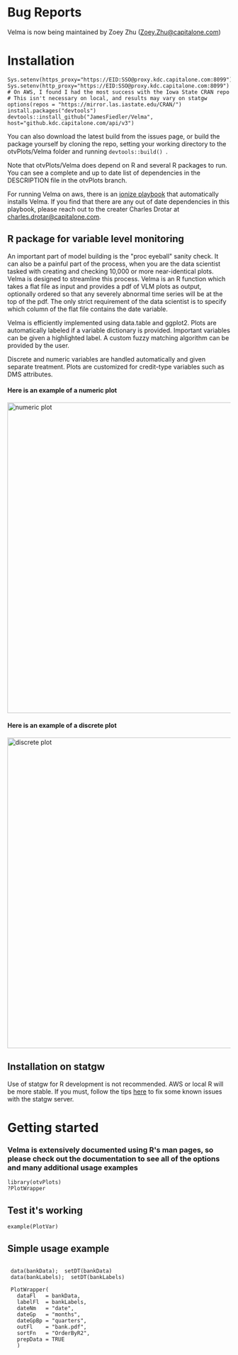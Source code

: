 # Bug Reports
Velma is now being maintained by Zoey Zhu (Zoey.Zhu@capitalone.com)

# Installation

```
Sys.setenv(https_proxy="https://EID:SSO@proxy.kdc.capitalone.com:8099")
Sys.setenv(http_proxy="https://EID:SSO@proxy.kdc.capitalone.com:8099")
# On AWS, I found I had the most success with the Iowa State CRAN repo
# This isn't necessary on local, and results may vary on statgw
options(repos = "https://mirror.las.iastate.edu/CRAN/")
install.packages("devtools")
devtools::install_github("JamesFiedler/Velma", host="github.kdc.capitalone.com/api/v3")
```

You can also download the latest build from the issues page, or build the package yourself by cloning the repo, setting your working directory to the otvPlots/Velma folder and running `devtools::build() `. 

Note that otvPlots/Velma does depend on R and several R packages to run. You can see a complete and up to date list of dependencies in the DESCRIPTION file in the otvPlots branch. 

For running Velma on aws, there is an [ionize playbook](https://github.kdc.capitalone.com/CharlesDrotar/ionize-playbooks/tree/master/anaconda-r-velma-playbook) that automatically installs Velma. If you find that there are any out of date dependencies in this playbook, please reach out to the creater Charles Drotar at charles.drotar@capitalone.com.

## R package for variable level monitoring

An important part of model building is the "proc eyeball" sanity check. It can also be a painful part of the process, when you are the data scientist tasked with creating and checking 10,000 or more near-identical plots. Velma is designed to streamline this process. Velma is an R function which takes a flat file as input and provides a pdf of VLM plots as output, optionally ordered so that any severely abnormal time series will be at the top of the pdf. The only strict requirement of the data scientist is to specify which column of the flat file contains the date variable. 

Velma is efficiently implemented using data.table and ggplot2. Plots are automatically labeled if a variable dictionary is provided. Important variables can be given a highlighted label. A custom fuzzy matching algorithm can be provided by the user. 

Discrete and numeric variables are handled automatically and given separate treatment. Plots are customized for credit-type variables such as DMS attributes. 

#### Here is an example of a numeric plot 
<img src="https://github.kdc.capitalone.com/sju922/Velma/blob/master/vignettes/Figs/cntns_ex.png" 
     alt="numeric plot" 
   width="1285" 
   height="700">


#### Here is an example of a discrete plot 
<img src="https://github.kdc.capitalone.com/sju922/Velma/blob/master/vignettes/Figs/dscrt_ex.png" 
     alt="discrete plot" 
   width="1285" 
   height="700">


## Installation on statgw 

Use of statgw for R development is not recommended. AWS or local R will be more stable. If you must, follow the tips [here](https://github.kdc.capitalone.com/FSGalaxyVulcan/Infrastructure/wiki/R-on-the-server) to fix some known issues with the statgw server.


# Getting started

### Velma is extensively documented using R's man pages, so please check out the documentation to see all of the options and many additional usage examples

```
library(otvPlots)
?PlotWrapper
```

## Test it's working
```
example(PlotVar)
```

## Simple usage example
```

 data(bankData);  setDT(bankData)
 data(bankLabels);  setDT(bankLabels)
 
 PlotWrapper(
   dataFl   = bankData, 
   labelFl  = bankLabels, 
   dateNm   = "date", 
   dateGp   = "months", 
   dateGpBp = "quarters", 
   outFl    = "bank.pdf", 
   sortFn   = "OrderByR2",
   prepData = TRUE
   )

```

